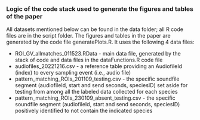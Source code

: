 ### Logic of the code stack used to generate the figures and tables of the paper  
All datasets mentioned below can be found in the data folder; all R code files are in the script folder. 
The figures and tables in the paper are generated by the code file generatePlots.R. It uses the following 4 data files:  
  * ROI_GV_allmatches_011523.RData - main data file, generated by the stack of code and data files in the dataFunctions.R code file
  * audiofiles_20221216.csv - a reference table providing an AudiofileId (index) to every sampling event (i.e., audio file)
  * pattern_matching_ROIs_201109_testing.csv - the specific soundfile segment (audiofileId, start and send seconds, speciesID) set aside for testing from among all the labeled data collected for each species
  * pattern_matching_ROIs_230109_absent_testing.csv - the specific soundfile segment (audiofileId, start and send seconds, speciesID) positively identified to not contain the indicated species
   
